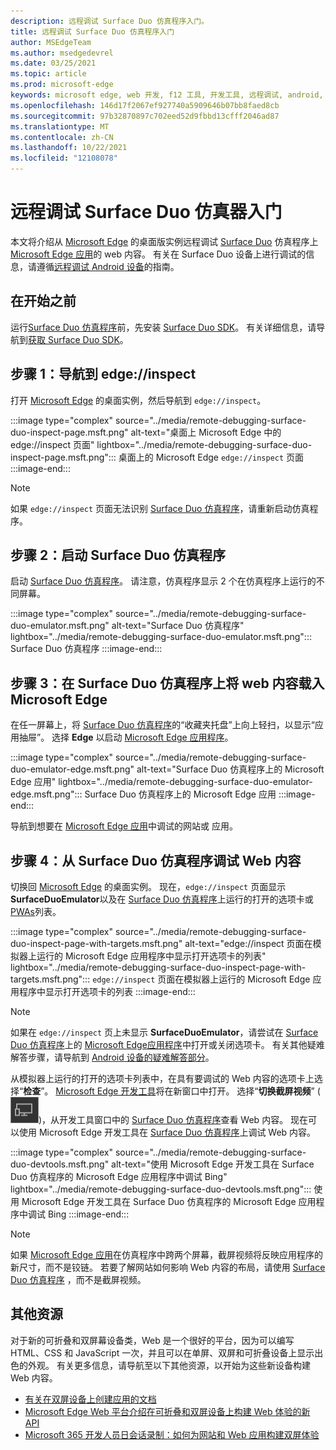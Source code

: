 ```yaml
---
description: 远程调试 Surface Duo 仿真程序入门。
title: 远程调试 Surface Duo 仿真程序入门
author: MSEdgeTeam
ms.author: msedgedevrel
ms.date: 03/25/2021
ms.topic: article
ms.prod: microsoft-edge
keywords: microsoft edge, web 开发, f12 工具, 开发工具, 远程调试, android, surface duo
ms.openlocfilehash: 146d17f2067ef927740a5909646b07bb8faed8cb
ms.sourcegitcommit: 97b32870897c702eed52d9fbbd13cfff2046ad87
ms.translationtype: MT
ms.contentlocale: zh-CN
ms.lasthandoff: 10/22/2021
ms.locfileid: "12108078"
---
```

# <a name="get-started-with-remote-debugging-surface-duo-emulators"></a>远程调试 Surface Duo 仿真器入门

本文将介绍从 [Microsoft Edge][MicrosoftEdge] 的桌面版实例远程调试 [Surface Duo][MicrosoftSurfaceDevicesSurfaceDuo] 仿真程序上 [Microsoft Edge 应用][GooglePlayStoreAppsComMicrosoftEmmx]的 web 内容。  有关在 Surface Duo 设备上进行调试的信息，请遵循[远程调试 Android 设备][DevtoolsRemoteDebuggingMain]的指南。

## <a name="before-you-begin"></a>在开始之前

运行[Surface Duo 仿真程序][DualScreenAndroidUseEmulator]前，先安装 [Surface Duo SDK][MicrosoftDownload100847]。  有关详细信息，请导航到[获取 Surface Duo SDK][DualScreenAndroidGetDuoSdk]。

## <a name="step-1-navigate-to-edgeinspect"></a>步骤 1：导航到 edge://inspect

打开 [Microsoft Edge][MicrosoftEdge] 的桌面实例，然后导航到 `edge://inspect`。

:::image type="complex" source="../media/remote-debugging-surface-duo-inspect-page.msft.png" alt-text="桌面上 Microsoft Edge 中的 edge://inspect 页面" lightbox="../media/remote-debugging-surface-duo-inspect-page.msft.png":::
   桌面上的 Microsoft Edge `edge://inspect` 页面
:::image-end:::

> [!NOTE]
> 如果 `edge://inspect` 页面无法识别 [Surface Duo 仿真程序][DualScreenAndroidUseEmulator]，请重新启动仿真程序。

## <a name="step-2-launch-the-surface-duo-emulator"></a>步骤 2：启动 Surface Duo 仿真程序

启动 [Surface Duo 仿真程序][DualScreenAndroidUseEmulator]。  请注意，仿真程序显示 2 个在仿真程序上运行的不同屏幕。

:::image type="complex" source="../media/remote-debugging-surface-duo-emulator.msft.png" alt-text="Surface Duo 仿真程序" lightbox="../media/remote-debugging-surface-duo-emulator.msft.png":::
   Surface Duo 仿真程序
:::image-end:::

## <a name="step-3-load-your-web-content-in-microsoft-edge-on-the-surface-duo-emulator"></a>步骤 3：在 Surface Duo 仿真程序上将 web 内容载入 Microsoft Edge 

在任一屏幕上，将 [Surface Duo 仿真程序][DualScreenAndroidUseEmulator]的“收藏夹托盘”上向上轻扫，以显示“应用抽屉”。  选择 **Edge** 以启动 [Microsoft Edge 应用程序][GooglePlayStoreAppsComMicrosoftEmmx]。

:::image type="complex" source="../media/remote-debugging-surface-duo-emulator-edge.msft.png" alt-text="Surface Duo 仿真程序上的 Microsoft Edge 应用" lightbox="../media/remote-debugging-surface-duo-emulator-edge.msft.png":::
   Surface Duo 仿真程序上的 Microsoft Edge 应用
:::image-end:::

导航到想要在 [Microsoft Edge 应用][GooglePlayStoreAppsComMicrosoftEmmx]中调试的网站或 应用。

## <a name="step-4-debug-your-web-content-from-the-surface-duo-emulator"></a>步骤 4：从 Surface Duo 仿真程序调试 Web 内容

切换回 [Microsoft Edge][MicrosoftEdge] 的桌面实例。  现在，`edge://inspect` 页面显示 **SurfaceDuoEmulator**以及在 [Surface Duo 仿真程序][DualScreenAndroidUseEmulator]上运行的打开的选项卡或 [PWAs][ProgressiveWebAppsIndex]列表。

:::image type="complex" source="../media/remote-debugging-surface-duo-inspect-page-with-targets.msft.png" alt-text="edge://inspect 页面在模拟器上运行的 Microsoft Edge 应用程序中显示打开选项卡的列表" lightbox="../media/remote-debugging-surface-duo-inspect-page-with-targets.msft.png":::
   `edge://inspect` 页面在模拟器上运行的 Microsoft Edge 应用程序中显示打开选项卡的列表
:::image-end:::

> [!NOTE]
> 如果在 `edge://inspect` 页上未显示 **SurfaceDuoEmulator**，请尝试在 [Surface Duo 仿真程序][DualScreenAndroidUseEmulator]上的 [Microsoft Edge应用程序][GooglePlayStoreAppsComMicrosoftEmmx]中打开或关闭选项卡。  有关其他疑难解答步骤，请导航到 [Android 设备的疑难解答部分][DevtoolsRemoteDebuggingIndexTroubleshootingDevtoolsIsNotDetectingAndroidDevice]。

从模拟器上运行的打开的选项卡列表中，在具有要调试的 Web 内容的选项卡上选择“**检查**”。  [Microsoft Edge 开发工具][DevtoolsIndex]将在新窗口中打开。  选择“**切换截屏视频**” \(![切换截屏视频t](../media/toggle-screencast-icon.msft.png)\)，从开发工具窗口中的 [ Surface Duo 仿真程序][DualScreenAndroidUseEmulator]查看 Web 内容。  现在可以使用 Microsoft Edge 开发工具在 [Surface Duo 仿真程序][DualScreenAndroidUseEmulator]上调试 Web 内容。

:::image type="complex" source="../media/remote-debugging-surface-duo-devtools.msft.png" alt-text="使用 Microsoft Edge 开发工具在 Surface Duo 仿真程序的 Microsoft Edge 应用程序中调试 Bing" lightbox="../media/remote-debugging-surface-duo-devtools.msft.png":::
   使用 Microsoft Edge 开发工具在 Surface Duo 仿真程序的 Microsoft Edge 应用程序中调试 Bing
:::image-end:::

> [!NOTE]
> 如果 [Microsoft Edge 应用][GooglePlayStoreAppsComMicrosoftEmmx]在仿真程序中跨两个屏幕，截屏视频将反映应用程序的新尺寸，而不是铰链。  若要了解网站如何影响 Web 内容的布局，请使用 [Surface Duo 仿真程序][DualScreenAndroidUseEmulator] ，而不是截屏视频。

## <a name="additional-resources"></a>其他资源

对于新的可折叠和双屏幕设备类，Web 是一个很好的平台，因为可以编写 HTML、CSS 和 JavaScript 一次，并且可以在单屏、双屏和可折叠设备上显示出色的外观。  有关更多信息，请导航至以下其他资源，以开始为这些新设备构建 Web 内容。

*   [有关在双屏设备上创建应用的文档][DualScreenIndex]
*   [Microsoft Edge Web 平台介绍在可折叠和双屏设备上构建 Web 体验的新 API][GithubMicrosoftedgeMsedgeexplainersFoldablesExplainer]
*   [Microsoft 365 开发人员日会话录制：如何为网站和 Web 应用构建双屏体验][YoutubeDxrzwsqxpvc]


<!-- ====================================================================== -->
<!-- links -->

[DevtoolsIndex]: ../index.md "Microsoft Edge开发人员工具|Microsoft Docs"
[ProgressiveWebAppsIndex]: ../../progressive-web-apps-chromium/index.md "Windows 上的渐进式 Web 应用 | Microsoft Docs"
[DevtoolsRemoteDebuggingMain]: ./index.md "Android 设备远程调试入门 | Microsoft Docs"
[DevtoolsRemoteDebuggingIndexTroubleshootingDevtoolsIsNotDetectingAndroidDevice]: ./index.md#troubleshooting-devtools-is-not-detecting-the-android-device "疑难解答：开发工具未检测 Android 设备 - Android 设备远程调试入门 | Microsoft Docs"
<!-- external links -->
[DualScreenIndex]: /dual-screen/index "为双屏设备创建应用 | Microsoft Docs"
[DualScreenAndroidUseEmulator]: /dual-screen/android/use-emulator "使用 Surface Duo 仿真程序 | Microsoft Docs"
[DualScreenAndroidGetDuoSdk]: /dual-screen/android/get-duo-sdk "获取 Surface Duo SDK | Microsoft Docs"

[MicrosoftEdge]: https://www.microsoft.com/edge "下载Microsoft Edge浏览器|Microsoft"
[MicrosoftSurfaceDevicesSurfaceDuo]: https://www.microsoft.com/surface/devices/surface-duo "新 Surface Duo | Microsoft Surface"
[MicrosoftDownload100847]: https://www.microsoft.com/download/details.aspx?id=100847 "下载 Surface Duo SDK 预览版 | Microsoft 下载中心"

[GooglePlayStoreAppsComMicrosoftEmmx]: https://play.google.com/store/apps/details?id=com.microsoft.emmx "Microsoft Edge: Web Browser | GooglePlay"

[GithubMicrosoftedgeMsedgeexplainersFoldablesExplainer]: https://github.com/MicrosoftEdge/MSEdgeExplainers/blob/master/Foldables/explainer.md "可折叠设备启发式体验的 Web 平台基元 - MicrosoftEdge/MSEdgeExplainers |GitHub"

[YoutubeDxrzwsqxpvc]: https://youtu.be/DXrZWsqXPVc "如何为网站和 Web 应用构建双屏体验 | YouTube"

